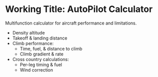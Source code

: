# Working Title: AutoPilot Calculator

Multifunction calculator for aircraft performance and limitations.
- Density altitude
- Takeoff & landing distance
- Climb performance:
  - Time, fuel, & distance to climb
  - Climb gradient & rate
- Cross country calculations:
  - Per-leg timing & fuel
  - Wind correction